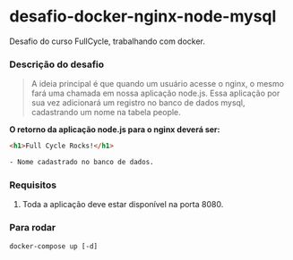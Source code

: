 # desafio-docker-nginx-node-mysql
Desafio do curso FullCycle, trabalhando com docker.

### Descrição do desafio
> A ideia principal é que quando um usuário acesse o nginx, o mesmo fará uma chamada em nossa aplicação node.js. Essa aplicação por sua vez adicionará um registro no banco de dados mysql, cadastrando um nome na tabela people.

__O retorno da aplicação node.js para o nginx deverá ser:__
```html
<h1>Full Cycle Rocks!</h1>

- Nome cadastrado no banco de dados.
```

### Requisitos
1. Toda a aplicação deve estar disponível na porta 8080.

  
### Para rodar
```
docker-compose up [-d]
```
<br/>
<br/>

